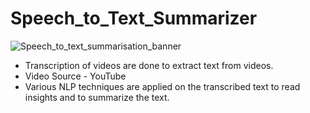 # Speech_to_Text_Summarizer

![Speech_to_text_summarisation_banner](https://user-images.githubusercontent.com/58391353/174437251-e96c4dab-0bed-46de-bbd9-519e9eff8a5f.png)

* Transcription of videos are done to extract text from videos.
* Video Source - YouTube
* Various NLP techniques are applied on the transcribed text to read insights and to summarize the text.
